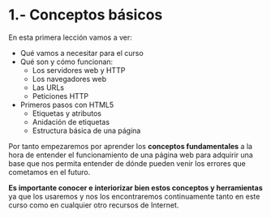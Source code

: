 # 1.- Conceptos básicos

En esta primera lección vamos a ver:
* Qué vamos a necesitar para el curso
* Qué son y cómo funcionan:
    * Los servidores web y HTTP
    * Los navegadores web
    * Las URLs
    * Peticiones HTTP
* Primeros pasos con HTML5
    * Etiquetas y atributos
    * Anidación de etiquetas
    * Estructura básica de una página

Por tanto empezaremos por aprender los **conceptos fundamentales** a la hora de entender el funcionamiento de una página web para adquirir una base que nos permita entender de dónde pueden venir los errores que cometamos en el futuro. 

**Es importante conocer e interiorizar bien estos conceptos y herramientas** ya que los usaremos y nos los encontraremos continuamente tanto en este curso como en cualquier otro recursos de Internet.